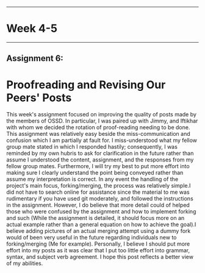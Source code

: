 
---
# Week 4-5
---
## Assignment 6:

# Proofreading and Revising Our Peers' Posts

This week's assignment focused on improving the quality of posts made by the members of OSSD. In particular, I was paired up with Jimmy, and Iftikhar with whom we decided the rotation of proof-reading needing to be done.  This assignment was relatively easy beside the miss-communication and confusion which I am partially at fault for. I miss-understood what my fellow group mate stated in which I responded hastily; consequently, I was reminded by my own hubris to ask for clarification in the future rather than assume I understood the content, assignment, and the responses from my fellow group mates. Furthermore, I will try my best to put more effort into making sure I clearly understand the point being conveyed rather than assume my interpretation is correct. In any event the handling of the project's main focus, forking/merging, the process was relatively simple.I did not have to search online for assistance since the material to me was rudimentary if you have used git moderately, and followed the instructions in the assignment. However, I do believe that more detail could of helped those who were confused by the assignment and how to implement forking and such (While the assignment is detailed, it should focus more on an actual example rather than a general equation on how to achieve the goal).I believe adding pictures of an actual merging attempt using a dummy fork would of been very useful in the future regarding individuals new to forking/merging (Me for example). Personally, I believe I should put more effort into my posts as it was clear that I put too little effort into grammar, syntax, and subject verb agreement. I hope this post reflects a better view of my abilities. 
